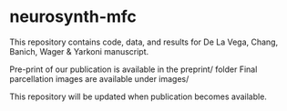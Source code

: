 # neurosynth-mfc
This repository contains code, data, and results for De La Vega, Chang, Banich, Wager & Yarkoni manuscript. 

Pre-print of our publication is available in the preprint/ folder
Final parcellation images are available under images/

This repository will be updated when publication becomes available.
